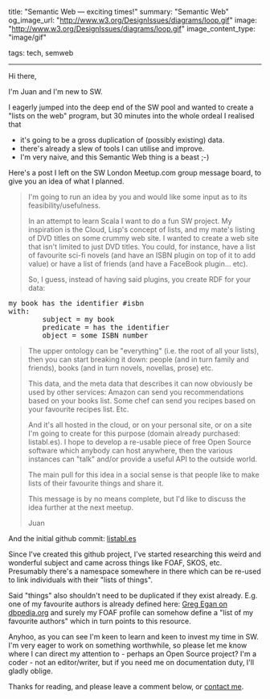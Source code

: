 title: "Semantic Web — exciting times!"
summary: "Semantic Web"
og_image_url: "http://www.w3.org/DesignIssues/diagrams/loop.gif"
image: "http://www.w3.org/DesignIssues/diagrams/loop.gif"
image_content_type: "image/gif"

tags: tech, semweb

---

Hi there,

I'm Juan and I'm new to SW.

I eagerly jumped into the deep end of the SW pool and wanted to create a "lists on the web" program, but 30 minutes into the whole ordeal I realised that

* it's going to be a gross duplication of (possibly existing) data.
* there's already a slew of tools I can utilise and improve.
* I'm very naive, and this Semantic Web thing is a beast ;-)

Here's a post I left on the SW London Meetup.com group message board, to give you an idea of what I planned.

> I'm going to run an idea by you and would like some input as to its feasibility/usefulness.
> 
> In an attempt to learn Scala I want to do a fun SW project. My inspiration is the Cloud, Lisp's concept of lists, and my mate's listing of DVD titles on some crummy web site. I wanted to create a web site that isn't limited to just DVD titles. You could, for instance, have a list of favourite sci-fi novels (and have an ISBN plugin on top of it to add value) or have a list of friends (and have a FaceBook plugin... etc).
> 
> So, I guess, instead of having said plugins, you create RDF for your data:
> 
<pre>
my book has the identifier #isbn
with:
        subject = my book
        predicate = has the identifier
        object = some ISBN number
</pre>
> 
> The upper ontology can be "everything" (i.e. the root of all your lists), then you can start breaking it down: people (and in turn family and friends), books (and in turn novels, novellas, prose) etc.
> 
> This data, and the meta data that describes it can now obviously be used by other services: Amazon can send you recommendations based on your books list. Some chef can send you recipes based on your favourite recipes list. Etc.
> 
> And it's all hosted in the cloud, or on your personal site, or on a site I'm going to create for this purpose (domain already purchased: listabl.es). I hope to develop a re-usable piece of free Open Source software which anybody can host anywhere, then the various instances can "talk" and/or provide a useful API to the outside world.
> 
> The main pull for this idea in a social sense is that people like to make lists of their favourite things and share it.
> 
> This message is by no means complete, but I'd like to discuss the idea further at the next meetup.
> 
> Juan

And the initial github commit: [listabl.es](http://listabl.es) 

Since I've created this github project, I've started researching this weird and wonderful subject and came across things like FOAF, SKOS, etc. Presumably there's a namespace somewhere in there which can be re-used to link individuals with their "lists of things".

Said "things" also shouldn't need to be duplicated if they exist already. E.g. one of my favourite authors is already defined here: [Greg Egan on dbpedia.org](http://dbpedia.org/page/Greg_Egan) and surely my FOAF profile can somehow define a "list of my favourite authors" which in turn points to this resource.

Anyhoo, as you can see I'm keen to learn and keen to invest my time in SW. I'm very eager to work on something worthwhile, so please let me know where I can direct my attention to - perhaps an Open Source project? I'm a coder - not an editor/writer, but if you need me on documentation duty, I'll gladly oblige.

Thanks for reading, and please leave a comment below, or [contact me](mailto:%6F%70%79%61%74%65%40%67%6D%61%69%6C%2E%63%6F%6D).
